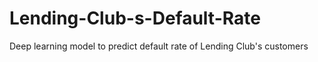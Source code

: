 # Lending-Club-s-Default-Rate
Deep learning model to predict default rate of Lending Club's customers
